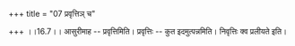 +++
title = "07 प्रवृत्तिञ् च"

+++
।।16.7।। आसुरीमाह -- प्रवृत्तिमिति। प्रवृत्तिः -- कुत इदमुत्पन्नमिति। निवृत्तिः क्व प्रलीयते इति।
